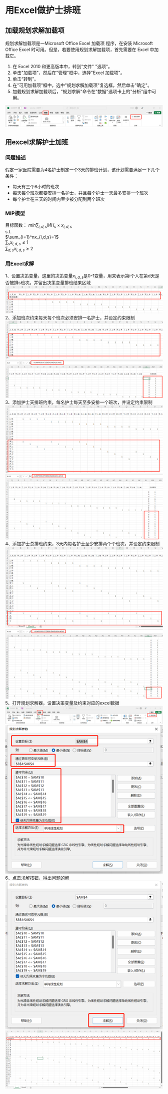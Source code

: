 <head>
    <script src="https://cdn.mathjax.org/mathjax/latest/MathJax.js?config=TeX-AMS-MML_HTMLorMML" type="text/javascript"></script>
    <script type="text/x-mathjax-config">
        MathJax.Hub.Config({
            tex2jax: {
            skipTags: ['script', 'noscript', 'style', 'textarea', 'pre'],
            inlineMath: [['$','$']]
            }
        });
    </script>
</head>    
       
# 用Excel做护士排班         
## 加载规划求解加载项              
规划求解加载项是一Microsoft Office Excel 加载项 程序，在安装 Microsoft Office Excel 时可用。但是，若要使用规划求解加载项，首先需要在 Excel 中加载它。
1. 在 Excel 2010 和更高版本中，转到"文件" "选项"。    
2. 单击"加载项"，然后在"管理"框中，选择"Excel 加载项"。    
3. 单击“转到”。     
4. 在"可用加载项"框中，选中"规划求解加载项"复选框，然后单击"确定"。   
5. 加载规划求解加载项后，"规划求解"命令在"数据"选项卡上的"分析"组中可用。  

![](/assets/images/2022/06/opt_excel.png)      

## 用excel求解护士加班     
### 问题描述          
假定一家医院需要为4名护士制定一个3天的排班计划，该计划需要满足一下几个条件：   
- 每天有三个8小时的班次
- 每天每个班次都要安排一名护士，并且每个护士一天最多安排一个班次
- 每个护士在三天的时间内至少被分配到两个班次      
### MIP模型       
目标函数：  $min\sum_{i,d,s}MH_s \times x_{i,d,s}$     
s.t.      
$\sum_{i=1}^nx_{i,d,s}=1$   
$\sum_{s}x_{i,d,s}\leq1$   
$\sum_{d,s}x_{i,d,s}\geq2$       
### 用Excel求解
1、设置决策变量，这里的决策变量$x_{i,d,s}$是0-1变量，用来表示第i个人在第d天是否被排s班次。并留出决策变量排班结果区域           
![](/assets/images/2022/06/decision_var.png)      
2、添加班次约束每天每个班次必须安排一名护士，并设定约束限制          
![](/assets/images/2022/06/schedule_con.png)    
![](/assets/images/2022/06/schedule_con_limit.png)   
3、添加护士天排班约束，每名护士每天至多安排一个班次，并设定约束限制        
![](/assets/images/2022/06/nurse_day_con.png)    
![](/assets/images/2022/06/nurse_day_limit.png)    
4、添加护士总排班约束，3天内每名护士至少安排两个个班次，并设定约束限制        
![](/assets/images/2022/06/nurse_schedule_con.png)     
![](/assets/images/2022/06/nurse_schedule_limit.png)     
5、打开规划求解器，设置决策变量及约束对应的excel数据         
![](/assets/images/2022/06/opt_open.png)
![](/assets/images/2022/06/solver_set.png)        
6、点击求解按钮，得出问题的解        
![](/assets/images/2022/06/solve.png)
![](/assets/images/2022/06/res.png)    